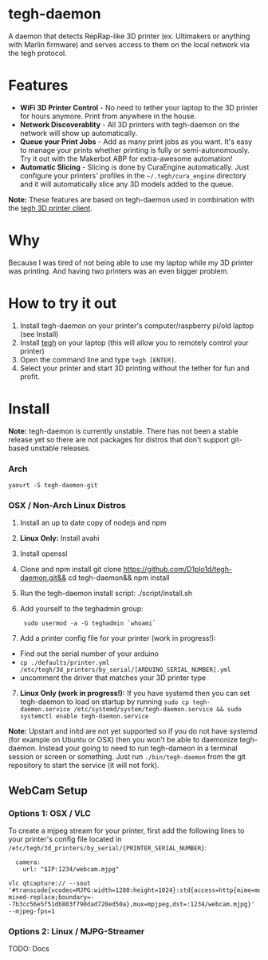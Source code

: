 # tegh-daemon

A daemon that detects RepRap-like 3D printer (ex. Ultimakers or anything with Marlin firmware) and serves access to them on the local network via the tegh protocol.

Features
=========

* **WiFi 3D Printer Control** - No need to tether your laptop to the 3D printer for hours anymore. Print from anywhere in the house.
* **Network Discoverablity** - All 3D printers with tegh-daemon on the network will show up automatically.
* **Queue your Print Jobs** - Add as many print jobs as you want. It's easy to manage your prints whether printing is fully or semi-autonomously. Try it out with the Makerbot ABP for extra-awesome automation!
* **Automatic Slicing** - Slicing is done by CuraEngine automatically. Just configure your printers' profiles in the `~/.tegh/cura_engine` directory and it will automatically slice any 3D models added to the queue.

**Note:** These features are based on tegh-daemon used in combination with the [tegh 3D printer client][1].

Why
====

Because I was tired of not being able to use my laptop while my 3D printer was printing. And having two printers was an even bigger problem.

How to try it out
==================

1. Install tegh-daemon on your printer's computer/raspberry pi/old laptop (see Install)
2. Install [tegh][1] on your laptop (this will allow you to remotely control your printer)
3. Open the command line and type `tegh [ENTER]`.
4. Select your printer and start 3D printing without the tether for fun and profit.


[1]: https://github.com/D1plo1d/tegh

Install
========

**Note:** tegh-daemon is currently unstable. There has not been a stable release yet so there are not packages for distros that don't support git-based unstable releases.

### Arch

`yaourt -S tegh-daemon-git`

### OSX / Non-Arch Linux Distros

1. Install an up to date copy of nodejs and npm
2. **Linux Only:** Install avahi
3. Install openssl
3. Clone and npm install
        git clone https://github.com/D1plo1d/tegh-daemon.git&& cd tegh-daemon&& npm install
4. Run the tegh-daemon install script:
        ./script/install.sh
5. Add yourself to the teghadmin group:

        sudo usermod -a -G teghadmin `whoami`
6. Add a printer config file for your printer (work in progress!):
  * Find out the serial number of your arduino
  * `cp ./defaults/printer.yml /etc/tegh/3d_printers/by_serial/[ARDUINO_SERIAL_NUMBER].yml`
  * uncomment the driver that matches your 3D printer type

7. **Linux Only (work in progress!):** If you have systemd then you can set tegh-daemon to load on startup by running  `sudo cp tegh-daemon.service /etc/systemd/system/tegh-daemon.service && sudo systemctl enable tegh-daemon.service`

**Note:** Upstart and initd are not yet supported so if you do not have systemd (for example on Ubuntu or OSX) then you won't be able to daemonize tegh-daemon. Instead your going to need to run tegh-dameon in a terminal session or screen or something. Just run `./bin/tegh-daemon` from the git repository to start the service (it will not fork).

## WebCam Setup

### Options 1: OSX / VLC

To create a mjpeg stream for your printer, first add the following lines to your printer's config file located in `/etc/tegh/3d_printers/by_serial/{PRINTER_SERIAL_NUMBER}`:
```
  camera:
    url: "$IP:1234/webcam.mjpg"
```

```
vlc qtcapture:// --sout '#transcode{vcodec=MJPG:width=1280:height=1024}:std{access=http{mime=multipart/x-mixed-replace;boundary=--7b3cc56e5f51db803f790dad720ed50a},mux=mpjpeg,dst=:1234/webcam.mjpg}' --mjpeg-fps=1
```

### Options 2: Linux / MJPG-Streamer

TODO: Docs
```

```
